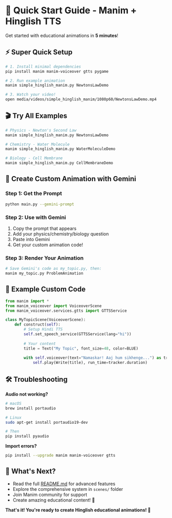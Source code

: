 # 🚀 Quick Start Guide - Manim + Hinglish TTS

Get started with educational animations in **5 minutes**!

## ⚡ Super Quick Setup

```bash
# 1. Install minimal dependencies
pip install manim manim-voiceover gtts pygame

# 2. Run example animation
manim simple_hinglish_manim.py NewtonsLawDemo

# 3. Watch your video!
open media/videos/simple_hinglish_manim/1080p60/NewtonsLawDemo.mp4
```

## 🎬 Try All Examples

```bash
# Physics - Newton's Second Law
manim simple_hinglish_manim.py NewtonsLawDemo

# Chemistry - Water Molecule
manim simple_hinglish_manim.py WaterMoleculeDemo

# Biology - Cell Membrane
manim simple_hinglish_manim.py CellMembraneDemo
```

## 🤖 Create Custom Animation with Gemini

### Step 1: Get the Prompt
```bash
python main.py --gemini-prompt
```

### Step 2: Use with Gemini
1. Copy the prompt that appears
2. Add your physics/chemistry/biology question
3. Paste into Gemini
4. Get your custom animation code!

### Step 3: Render Your Animation
```bash
# Save Gemini's code as my_topic.py, then:
manim my_topic.py ProblemAnimation
```

## 📝 Example Custom Code

```python
from manim import *
from manim_voiceover import VoiceoverScene
from manim_voiceover.services.gtts import GTTSService

class MyTopicScene(VoiceoverScene):
    def construct(self):
        # Setup Hindi TTS
        self.set_speech_service(GTTSService(lang="hi"))
        
        # Your content
        title = Text("My Topic", font_size=48, color=BLUE)
        
        with self.voiceover(text="Namaskar! Aaj hum sikhenge...") as tracker:
            self.play(Write(title), run_time=tracker.duration)
```

## 🛠 Troubleshooting

**Audio not working?**
```bash
# macOS
brew install portaudio

# Linux
sudo apt-get install portaudio19-dev

# Then
pip install pyaudio
```

**Import errors?**
```bash
pip install --upgrade manim manim-voiceover gtts
```

## 🎯 What's Next?

- Read the full [README.md](README.md) for advanced features
- Explore the comprehensive system in `scenes/` folder
- Join Manim community for support
- Create amazing educational content! 🌟

**That's it! You're ready to create Hinglish educational animations! 🎉**

